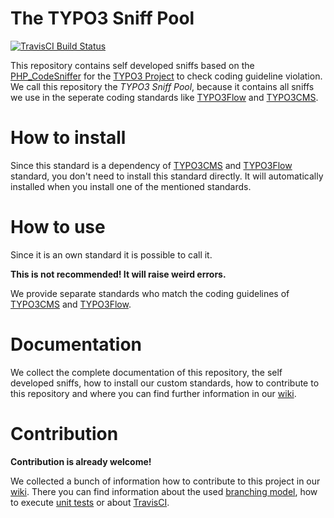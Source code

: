 The TYPO3 Sniff Pool
====================

[![TravisCI Build Status](https://travis-ci.org/typo3-ci/TYPO3SniffPool.svg?branch=develop)](https://travis-ci.org/typo3-ci/TYPO3SniffPool)

This repository contains self developed sniffs based on the [PHP_CodeSniffer](https://github.com/squizlabs/PHP_CodeSniffer) for the [TYPO3 Project](http://typo3.org/) to check coding guideline violation.
We call this repository the _TYPO3 Sniff Pool_, because it contains all sniffs we use in the seperate coding standards like [TYPO3Flow](https://github.com/typo3-ci/TYPO3Flow) and [TYPO3CMS](https://github.com/typo3-ci/TYPO3CMS).

How to install
==============

Since this standard is a dependency of [TYPO3CMS](https://github.com/typo3-ci/TYPO3CMS) and [TYPO3Flow](https://github.com/typo3-ci/TYPO3Flow) standard, you don't need to install this standard directly. It will automatically installed when you install one of the mentioned standards. 

How to use
==========

Since it is an own standard it is possible to call it. 

**This is not recommended! It will raise weird errors.**

We provide separate standards who match the coding guidelines of [TYPO3CMS](https://github.com/typo3-ci/TYPO3CMS) and [TYPO3Flow](https://github.com/typo3-ci/TYPO3Flow).

Documentation
=============
We collect the complete documentation of this repository, the self developed sniffs, how to install our custom standards, how to contribute to this repository and where you can find further information in our [wiki](https://github.com/typo3-ci/TYPO3SniffPool/wiki).

Contribution
============
**Contribution is already welcome!**

We collected a bunch of information how to contribute to this project in our [wiki](https://github.com/typo3-ci/TYPO3SniffPool/wiki#contribute). There you can find information about the used [branching model](https://github.com/typo3-ci/TYPO3SniffPool/wiki/Branching-model), how to execute [unit tests](https://github.com/typo3-ci/TYPO3SniffPool/wiki/Unit-tests) or about [TravisCI](https://github.com/typo3-ci/TYPO3SniffPool/wiki/TravisCI).